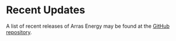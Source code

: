 # Recent Updates

A list of recent releases of Arras Energy may be found at the [GitHub repository](https://source.gridlabd.us/discussions).
